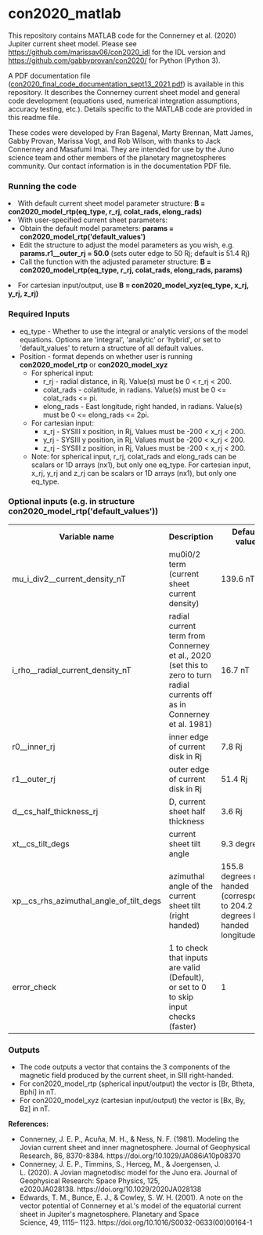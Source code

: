 # con2020_matlab
This repository contains MATLAB code for the Connerney et al. (2020) Jupiter current sheet model. Please see https://github.com/marissav06/con2020_idl for the IDL version and https://github.com/gabbyprovan/con2020/ for Python (Python 3).

A PDF documentation file ([con2020_final_code_documentation_sept13_2021.pdf](https://github.com/marissav06/con2020_idl/files/7157389/con2020_final_code_documentation_sept13_2021.pdf)) is available in this repository. It describes the Connerney current sheet model and general code development (equations used, numerical integration assumptions, accuracy testing, etc.). Details specific to the MATLAB code are provided in this readme file.

These codes were developed by Fran Bagenal, Marty Brennan, Matt James, Gabby Provan, Marissa Vogt, and Rob Wilson, with thanks to Jack Connerney and Masafumi Imai. They are intended for use by the Juno science team and other members of the planetary magnetospheres community. Our contact information is in the documentation PDF file.

<h3><b>Running the code</b><ul></h3>
  <li>With default current sheet model parameter structure:  <b>B = con2020_model_rtp(eq_type, r_rj, colat_rads, elong_rads)</b></li>
  <li>With user-specified current sheet parameters:
    <ul>
      <li>Obtain the default model parameters: <b>params = con2020_model_rtp('default_values')</b></li>
      <li>Edit the structure to adjust the model parameters as you wish, e.g. <b>params.r1__outer_rj = 50.0</b> (sets outer edge to 50 Rj; default is 51.4 Rj)</li>
      <li>Call the function with the adjusted parameter structure: <b>B = con2020_model_rtp(eq_type, r_rj, colat_rads, elong_rads, params)</b></li>
    </ul></li>
  <li>For cartesian input/output, use <b>B = con2020_model_xyz(eq_type, x_rj, y_rj, z_rj)</b></li>
  </ul>
  
<h3><b>Required Inputs</b></h3>
  <ul>
  <li>eq_type - Whether to use the integral or analytic versions of the model equations. Options are 'integral', 'analytic' or 'hybrid', or set to 'default_values' to return a structure of all default values.</li>
  <li>Position - format depends on whether user is running <b>con2020_model_rtp</b> or <b>con2020_model_xyz</b>
    <ul><li>For spherical input:<ul>
      <li>r_rj - radial distance, in Rj. Value(s) must be 0 < r_rj < 200.</li>
      <li>colat_rads - colatitude, in radians. Value(s) must be 0 <= colat_rads <= pi.</li>
      <li>elong_rads - East longitude, right handed, in radians. Value(s) must be 0 <= elong_rads <= 2pi.</li></ul>
    <li>For cartesian input:<ul>
      <li>x_rj - SYSIII x position, in Rj, Values must be -200 < x_rj < 200.</li>
      <li>y_rj - SYSIII y position, in Rj, Values must be -200 < x_rj < 200.</li>
      <li>z_rj - SYSIII z position, in Rj, Values must be -200 < x_rj < 200.</li></ul>
    <li>Note: for spherical input, r_rj, colat_rads and elong_rads can be scalars or 1D arrays (nx1), but only one eq_type. For cartesian input, x_rj, y_rj and z_rj can be scalars or 1D arrays (nx1), but only one eq_type.</li></ul>
    </ul>
   

      

<h3><b>Optional inputs (e.g. in structure con2020_model_rtp('default_values'))</b></h3>
<table>
  <tr><b>
    <th>Variable name</th>
    <th>Description</th>
    <th>Default value</th></b>
  </tr>
  <tr>
    <td>mu_i_div2__current_density_nT</td>
    <td>mu0i0/2 term (current sheet current density)</td>
    <td>139.6 nT</td>
  </tr>
  <tr>
    <td>i_rho__radial_current_density_nT</td>
    <td>radial current term from Connerney et al., 2020 (set this to zero to turn radial currents off as in Connerney et al. 1981)</td>
    <td>16.7 nT</td>
  </tr>
  <tr>
    <td>r0__inner_rj</td>
    <td>inner edge of current disk in Rj</td>
    <td>7.8 Rj</td>
  </tr>
  <tr>
    <td>r1__outer_rj</td>
    <td>outer edge of current disk in Rj</td>
    <td>51.4 Rj</td>
  </tr>
  <tr>
    <td>d__cs_half_thickness_rj</td>
    <td>D, current sheet half thickness</td>
    <td>3.6 Rj</td>
  </tr>
  <tr>
    <td>xt__cs_tilt_degs</td>
    <td>current sheet tilt angle</td>
    <td>9.3 degrees</td>
  </tr>
  <tr>
    <td>xp__cs_rhs_azimuthal_angle_of_tilt_degs</td>
    <td>azimuthal angle of the current sheet tilt (right handed)</td>
    <td>155.8 degrees right handed (corresponds to 204.2 degrees left handed longitude)</td>
  </tr>
  <tr>
    <td>error_check</td>
    <td>1 to check that inputs are valid (Default), or set to 0 to skip input checks (faster)</td>
    <td>1</td>
  </tr>
</table>
  
<h3><b>Outputs</b></h3>
<ul>
  <li>The code outputs a vector that contains the 3 components of the magnetic field produced by the current sheet, in SIII right-handed.</li>
  <li>For con2020_model_rtp (spherical input/output) the vector is [Br, Btheta, Bphi] in nT.</li>
  <li>For con2020_model_xyz (cartesian input/output) the vector is [Bx, By, Bz] in nT.</li>
  </ul>   

<b>References:</b>
<ul>
<li>Connerney, J. E. P., Acuña, M. H., & Ness, N. F. (1981). Modeling the Jovian current sheet and inner magnetosphere. Journal of Geophysical Research, 86, 8370-8384. https://doi.org/10.1029/JA086iA10p08370</li>
<li>Connerney, J. E. P., Timmins, S., Herceg, M., & Joergensen, J. L. (2020). A Jovian magnetodisc model for the Juno era. Journal of Geophysical Research: Space Physics, 125, e2020JA028138. https://doi.org/10.1029/2020JA028138</li>
<li>Edwards, T. M., Bunce, E. J., & Cowley, S. W. H. (2001). A note on the vector potential of Connerney et al.'s model of the equatorial current sheet in Jupiter's magnetosphere. Planetary and Space Science, 49, 1115– 1123. https://doi.org/10.1016/S0032-0633(00)00164-1</li>
</ul>
